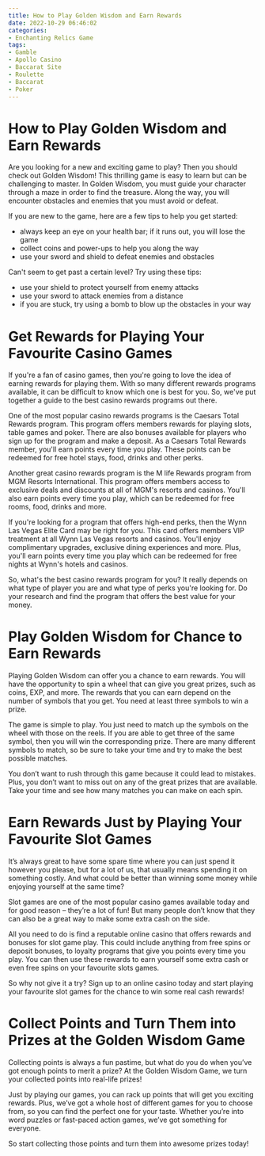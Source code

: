 ```yaml
---
title: How to Play Golden Wisdom and Earn Rewards 
date: 2022-10-29 06:46:02
categories:
- Enchanting Relics Game
tags:
- Gamble
- Apollo Casino
- Baccarat Site
- Roulette
- Baccarat
- Poker
---
```



#  How to Play Golden Wisdom and Earn Rewards 

Are you looking for a new and exciting game to play? Then you should check out Golden Wisdom! This thrilling game is easy to learn but can be challenging to master. In Golden Wisdom, you must guide your character through a maze in order to find the treasure. Along the way, you will encounter obstacles and enemies that you must avoid or defeat.

If you are new to the game, here are a few tips to help you get started:

- always keep an eye on your health bar; if it runs out, you will lose the game
- collect coins and power-ups to help you along the way
- use your sword and shield to defeat enemies and obstacles

Can't seem to get past a certain level? Try using these tips:

- use your shield to protect yourself from enemy attacks
- use your sword to attack enemies from a distance
- if you are stuck, try using a bomb to blow up the obstacles in your way

#  Get Rewards for Playing Your Favourite Casino Games 

If you're a fan of casino games, then you're going to love the idea of earning rewards for playing them. With so many different rewards programs available, it can be difficult to know which one is best for you. So, we've put together a guide to the best casino rewards programs out there.

One of the most popular casino rewards programs is the Caesars Total Rewards program. This program offers members rewards for playing slots, table games and poker. There are also bonuses available for players who sign up for the program and make a deposit. As a Caesars Total Rewards member, you'll earn points every time you play. These points can be redeemed for free hotel stays, food, drinks and other perks.

Another great casino rewards program is the M life Rewards program from MGM Resorts International. This program offers members access to exclusive deals and discounts at all of MGM's resorts and casinos. You'll also earn points every time you play, which can be redeemed for free rooms, food, drinks and more.

If you're looking for a program that offers high-end perks, then the Wynn Las Vegas Elite Card may be right for you. This card offers members VIP treatment at all Wynn Las Vegas resorts and casinos. You'll enjoy complimentary upgrades, exclusive dining experiences and more. Plus, you'll earn points every time you play which can be redeemed for free nights at Wynn's hotels and casinos.

So, what's the best casino rewards program for you? It really depends on what type of player you are and what type of perks you're looking for. Do your research and find the program that offers the best value for your money.

#  Play Golden Wisdom for Chance to Earn Rewards 

Playing Golden Wisdom can offer you a chance to earn rewards. You will have the opportunity to spin a wheel that can give you great prizes, such as coins, EXP, and more. The rewards that you can earn depend on the number of symbols that you get. You need at least three symbols to win a prize.

The game is simple to play. You just need to match up the symbols on the wheel with those on the reels. If you are able to get three of the same symbol, then you will win the corresponding prize. There are many different symbols to match, so be sure to take your time and try to make the best possible matches.

You don’t want to rush through this game because it could lead to mistakes. Plus, you don’t want to miss out on any of the great prizes that are available. Take your time and see how many matches you can make on each spin.

#  Earn Rewards Just by Playing Your Favourite Slot Games 

It’s always great to have some spare time where you can just spend it however you please, but for a lot of us, that usually means spending it on something costly. And what could be better than winning some money while enjoying yourself at the same time?

Slot games are one of the most popular casino games available today and for good reason – they’re a lot of fun! But many people don’t know that they can also be a great way to make some extra cash on the side. 

All you need to do is find a reputable online casino that offers rewards and bonuses for slot game play. This could include anything from free spins or deposit bonuses, to loyalty programs that give you points every time you play. You can then use these rewards to earn yourself some extra cash or even free spins on your favourite slots games. 

So why not give it a try? Sign up to an online casino today and start playing your favourite slot games for the chance to win some real cash rewards!

#  Collect Points and Turn Them into Prizes at the Golden Wisdom Game

Collecting points is always a fun pastime, but what do you do when you’ve got enough points to merit a prize? At the Golden Wisdom Game, we turn your collected points into real-life prizes!

 Just by playing our games, you can rack up points that will get you exciting rewards. Plus, we’ve got a whole host of different games for you to choose from, so you can find the perfect one for your taste. Whether you’re into word puzzles or fast-paced action games, we’ve got something for everyone.

So start collecting those points and turn them into awesome prizes today!